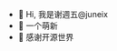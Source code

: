 - 👋 Hi, 我是谢週五@juneix
- 👀 一个萌新
- 🌱 感谢开源世界

<!---
juneix/juneix is a ✨ special ✨ repository because its `README.md` (this file) appears on your GitHub profile.
You can click the Preview link to take a look at your changes.
--->
